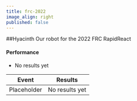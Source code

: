 ```yaml
---
title: frc-2022
image_align: right
published: false
---
```


##Hyacinth
Our robot for the 2022 FRC RapidReact

#### Performance
* No results yet

<html>
<table class="table table-striped table-hover">
  <thead> 
    <tr>
        <th>Event</th>
        <th>Results</th>
      </tr>
    </thead>
  <tbody>
     <tr>
        <td> Placeholder </td>
        <td> No results yet </td>
      </tr>
  </tbody>
</table>
</html>